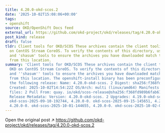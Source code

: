 ```yaml
---
title: 4.20.0-okd-scos.2
date: '2025-10-02T15:08:06+00:00'
tags:
- openshift
source: OKD/OpenShift Docs feed
external_url: https://github.com/okd-project/okd/releases/tag/4.20.0-okd-scos.2
post_kind: release
draft: false
tldr: Client tools for OKD/SCOS These archives contain the client tooling for OKD
  on CentOS Stream CoreOS. To verify the contents of this directory, use the 'gpg'
  and 'shasum' tools to ensure the archives you have downloaded match those published
  from this location.
summary: 'Client tools for OKD/SCOS These archives contain the client tooling for
  OKD on CentOS Stream CoreOS. To verify the contents of this directory, use the ''gpg''
  and ''shasum'' tools to ensure the archives you have downloaded match those published
  from this location. The openshift-install binary has been preconfigured to install
  the following release: Name: 4.20.0-okd-scos. 2 Digest: sha256:f368fd989b6fab6716cc4b9177bc0d7fc4f99e7b685277d3e8716e19fbb43c6c
  Created: 2025-10-02T14:54:22Z OS/Arch: multi (linux/amd64) Manifests: 805 Metadata
  files: 2 Pull From: quay. io/okd/scos-release@sha256:f368fd989b6fab6716cc4b9177bc0d7fc4f99e7b685277d3e8716e19fbb43c6c
  Release Metadata: Version: 4.20.0-okd-scos. 2 Upgrades: 4.19.0-okd-scos. 19, 4.20.0-0.
  okd-scos-2025-09-10-192744, 4.20.0-0. okd-scos-2025-09-15-145651, 4.20.0-0. okd-scos-2025-09-16-025651,
  4.20.0-0. okd-scos-2025-10-01-144655, 4.20.0-0. okd-scos-2025-10-02-024655, 4.20.0-okd-scos.'
---
```

Open the original post ↗ https://github.com/okd-project/okd/releases/tag/4.20.0-okd-scos.2
